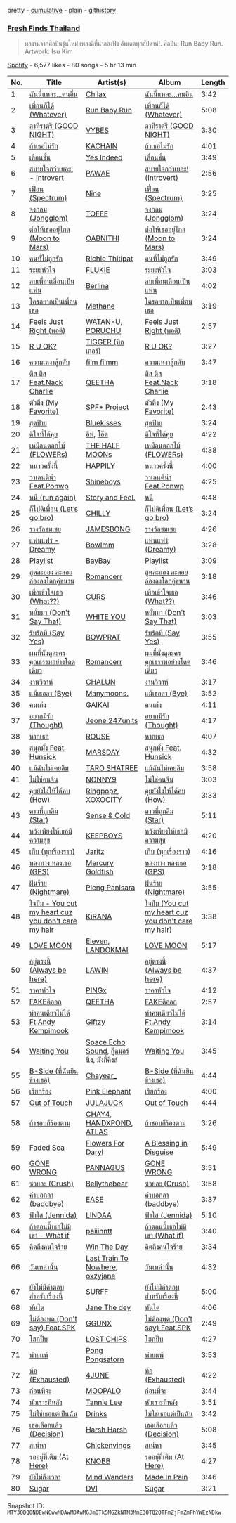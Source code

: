 pretty - [cumulative](/playlists/cumulative/37i9dQZF1DWSLboKmA6wlS.md) - [plain](/playlists/plain/37i9dQZF1DWSLboKmA6wlS) - [githistory](https://github.githistory.xyz/mackorone/spotify-playlist-archive/blob/main/playlists/plain/37i9dQZF1DWSLboKmA6wlS)

### [Fresh Finds Thailand](https://open.spotify.com/playlist/37i9dQZF1DWSLboKmA6wlS)

> ผลงานจากศิลปินรุ่นใหม่ เพลงดีที่น่าลองฟัง อัพเดตทุกสัปดาห์!\. ศิลปิน: Run Baby Run\. Artwork: Isu Kim

[Spotify](https://open.spotify.com/user/spotify) - 6,577 likes - 80 songs - 5 hr 13 min

| No. | Title | Artist(s) | Album | Length |
|---|---|---|---|---|
| 1 | [ฉันนี่แหละ...คนอื่น](https://open.spotify.com/track/1i4sHHgpXJICCcG8rmZVi2) | [Chilax](https://open.spotify.com/artist/347hkhpQtvkWFkspEmFQOE) | [ฉันนี่แหละ...คนอื่น](https://open.spotify.com/album/1JvcG0ZNdFlVFGyfIs704h) | 3:42 |
| 2 | [เพื่อนก็ได้ \(Whatever\)](https://open.spotify.com/track/34p8tRSG5ydLyrQILyXnx8) | [Run Baby Run](https://open.spotify.com/artist/57XiaKTRQmtrzWwcL9uQ1z) | [เพื่อนก็ได้ \(Whatever\)](https://open.spotify.com/album/34uy8BfWpUb1nNoRJYcFFt) | 5:08 |
| 3 | [ลาทีราตรี \(GOOD NIGHT\)](https://open.spotify.com/track/3wDu41K0k699QCwJMokF6t) | [VYBES](https://open.spotify.com/artist/1QHlIhz1mXYD2KWRsdrnXI) | [ลาทีราตรี \(GOOD NIGHT\)](https://open.spotify.com/album/3xGgWF5AFngf6CzCtTbRxx) | 3:30 |
| 4 | [ถ้าเธอไม่รัก](https://open.spotify.com/track/3Gz1q4HGgmLOD6rWYryBKp) | [KACHAIN](https://open.spotify.com/artist/4VuHECkJ4Ul7OGc7b1eYKu) | [ถ้าเธอไม่รัก](https://open.spotify.com/album/0AHF8QitCgeE73LjOekffz) | 4:01 |
| 5 | [เลื่อนชั้น](https://open.spotify.com/track/2YTFJXAknO23Q2PfWx6Js7) | [Yes Indeed](https://open.spotify.com/artist/53LIIJFYjMhsfG0AM4Q8Dx) | [เลื่อนชั้น](https://open.spotify.com/album/10DmBTP6XZ0IwCU2LKG8xz) | 3:49 |
| 6 | [สบายใจกว่าเยอะ! \- Introvert](https://open.spotify.com/track/46iZLoftB08hY1DXBsAa3e) | [PAWAE](https://open.spotify.com/artist/0phCZmKiRPoDuLUBL7SaSZ) | [สบายใจกว่าเยอะ! \(Introvert\)](https://open.spotify.com/album/2W5ZOff2n0b2t57ajeABlB) | 2:56 |
| 7 | [เฟื่อน \(Spectrum\)](https://open.spotify.com/track/2KUjzr5waaefeog3hfMjSh) | [Nine](https://open.spotify.com/artist/49UULaSQTVE7oWxxhh90RK) | [เฟื่อน \(Spectrum\)](https://open.spotify.com/album/2nDDvbmOU1MOBUbJbMbwQ8) | 3:25 |
| 8 | [จงกลม \(Jongglom\)](https://open.spotify.com/track/08NR0qlrc2rjGmP60oS4vL) | [TOFFE](https://open.spotify.com/artist/2seAV47mn1Z0NnjI78vLPn) | [จงกลม \(Jongglom\)](https://open.spotify.com/album/5hsy4WQbZTWW0V47kFuXex) | 3:24 |
| 9 | [ต่อให้เธออยู่ไกล \(Moon to Mars\)](https://open.spotify.com/track/5GFLKQNrG9WULCp3AxDXyo) | [OABNITHI](https://open.spotify.com/artist/0POiRdWHPEPL1bhVAyLpAv) | [ต่อให้เธออยู่ไกล \(Moon to Mars\)](https://open.spotify.com/album/6xglF99e8jnj5hfzpV2IQW) | 3:24 |
| 10 | [คนที่ไม่ถูกรัก](https://open.spotify.com/track/0C9EuTp12kd9J3ydmUou0V) | [Richie Thitipat](https://open.spotify.com/artist/1QkqNYziSERzd2NPJF3gXu) | [คนที่ไม่ถูกรัก](https://open.spotify.com/album/0Epd5MfyrYRsQYlPhqx0tA) | 3:49 |
| 11 | [ระยะหัวใจ](https://open.spotify.com/track/1ZvxQC3jxMuceMdoFo0Cor) | [FLUKIE](https://open.spotify.com/artist/3dR2IRGHNpZ5CBbxOQN03t) | [ระยะหัวใจ](https://open.spotify.com/album/2QfNggOnaDCmeUgF2dKCYX) | 3:03 |
| 12 | [ลบเพื่อนเลื่อนเป็นแฟน](https://open.spotify.com/track/5GTN9Hnks6MLlmfG8Ka5bK) | [Berlina](https://open.spotify.com/artist/376PbnGlnfi3iLndY3zVwk) | [ลบเพื่อนเลื่อนเป็นแฟน](https://open.spotify.com/album/3lqRQzYEh25MU8wD4fLWNa) | 4:02 |
| 13 | [ใครอยากเป็นเพื่อนเธอ](https://open.spotify.com/track/6RW470VEATCjPjtP5SY6AZ) | [Methane](https://open.spotify.com/artist/6kNXwB8eVNq6jPJGTi0Vk7) | [ใครอยากเป็นเพื่อนเธอ](https://open.spotify.com/album/5jCeRg1fpIhfo12exZG8mi) | 3:19 |
| 14 | [Feels Just Right \(พอดี\)](https://open.spotify.com/track/2CP4FkRKdyngAVVdDfhzWN) | [WATAN\-U](https://open.spotify.com/artist/50uEFKn0N4sbHWzwssHpiG), [PORUCHU](https://open.spotify.com/artist/6G4cbqPMK4wS226NqxoqXy) | [Feels Just Right \(พอดี\)](https://open.spotify.com/album/76dv28vSOeUXxiIgSuwJjK) | 2:57 |
| 15 | [R U OK?](https://open.spotify.com/track/6pskBGYOeLLQBOA7B7C9ij) | [TIGGER \(ทิกเกอร์\)](https://open.spotify.com/artist/2DKX2U91UfBZyzVtlwZWdF) | [R U OK?](https://open.spotify.com/album/4Zkf8cfL2yoewuMfwoXk95) | 3:27 |
| 16 | [ความเหงาสู้กลับ](https://open.spotify.com/track/4GSDnDFs3P1ljuAEwPOfM8) | [film filmm](https://open.spotify.com/artist/0JYZ0BujwAsKlPHJ3UuzcS) | [ความเหงาสู้กลับ](https://open.spotify.com/album/2UJtHz2Y32qLG27HfwJp8N) | 3:47 |
| 17 | [ติส ติส Feat.Nack Charlie](https://open.spotify.com/track/4JuxcibqehyAxPckpv5KlW) | [QEETHA](https://open.spotify.com/artist/3l0GAlP5fa1GLyjq7JhexM) | [ติส ติส Feat.Nack Charlie](https://open.spotify.com/album/5FsWaYRDl2M5y9TW9n3QI5) | 3:18 |
| 18 | [ตัวตึง \(My Favorite\)](https://open.spotify.com/track/7GIb9YeokMSIlLNmQh2SMA) | [SPF+ Project](https://open.spotify.com/artist/7CPo3ebrKrDw5aMjap6St5) | [ตัวตึง \(My Favorite\)](https://open.spotify.com/album/569mrFgUfs5f3317MDxDYn) | 2:43 |
| 19 | [สุดป้าย](https://open.spotify.com/track/0GjDEyotQv1f1BgDsF89al) | [Bluekisses](https://open.spotify.com/artist/4hM10YD1aBj4LYwa2ZqMfb) | [สุดป้าย](https://open.spotify.com/album/2YVACjfmOLAezsTL7MbyhW) | 3:24 |
| 20 | [ดีใจที่ได้คุย](https://open.spotify.com/track/438L6SP5zlAX17a5AQ86WE) | [อีฟ](https://open.spotify.com/artist/1tcOs2LM0omkroubsIzJre), [โอ๊ต](https://open.spotify.com/artist/2yRzvliaGfjXoQD7WCDZFP) | [ดีใจที่ได้คุย](https://open.spotify.com/album/3YNfhtWksP8XubcANswdYj) | 4:22 |
| 21 | [เหมือนดอกไม้ \(FLOWERs\)](https://open.spotify.com/track/16uNOkHVhWrjFeq9PbhW6h) | [THE HALF MOONs](https://open.spotify.com/artist/2eR1B1z491xHFXpw5hN4tx) | [เหมือนดอกไม้ \(FLOWERs\)](https://open.spotify.com/album/2YeTElo6yu5x1LWsUpSVfr) | 4:38 |
| 22 | [หนาวครั้งนี้](https://open.spotify.com/track/13qg4dZA2ACdmkY1wNrpZb) | [HAPPILY](https://open.spotify.com/artist/3pwR3hHGD2dpXPZrtewhRD) | [หนาวครั้งนี้](https://open.spotify.com/album/52M5R1xNiWynp4lFVsDYNE) | 4:00 |
| 23 | [วาเลนติน่า Feat.Ponwp](https://open.spotify.com/track/7aliPycl3C0XT5DVjimE1G) | [Shineboys](https://open.spotify.com/artist/6uwaUeUGXUp0l3oxEoto1K) | [วาเลนติน่า Feat.Ponwp](https://open.spotify.com/album/10ZQvHhSbsxHH75FAZAOH8) | 4:25 |
| 24 | [หนี \(run again\)](https://open.spotify.com/track/13GHCppwVLxFsNZKu0bcjh) | [Story and Feel.](https://open.spotify.com/artist/3LhfrnpxivRln0UZrwptBe) | [หนี](https://open.spotify.com/album/1EwGe8ID4l7iEG95HPwCCG) | 4:48 |
| 25 | [ก็ไปดิเพื่อน \(Let’s go bro\)](https://open.spotify.com/track/0hoCaDu3aHF1YrnHGAPln5) | [CHILLY](https://open.spotify.com/artist/2h0AG75wO4FgXz3SGXCCxd) | [ก็ไปดิเพื่อน \(Let’s go bro\)](https://open.spotify.com/album/28JQFQFIGO5lZctYMJJB0F) | 3:24 |
| 26 | [รางวัลชมเชย](https://open.spotify.com/track/59YW2dhnZa6AVm7fzYnnIe) | [JAME$BONG](https://open.spotify.com/artist/3bIyKfeX5BwKxFkCFNIR0H) | [รางวัลชมเชย](https://open.spotify.com/album/6SAIZ7lwmLMtcOzNPbqnpM) | 4:26 |
| 27 | [แฟนแฟร์ \- Dreamy](https://open.spotify.com/track/5SI3nhdadhXRWdPJ3S120A) | [BowImm](https://open.spotify.com/artist/7aISVZ8grtQxn3MQjCq3E0) | [แฟนแฟร์ \(Dreamy\)](https://open.spotify.com/album/2cc5Ogu87ymW5Dny1kSnyr) | 3:28 |
| 28 | [Playlist](https://open.spotify.com/track/1DpBDYkMv4j0OiIRW7IJw6) | [BayBay](https://open.spotify.com/artist/4oYIejeOPxlCqVAbAGyUwp) | [Playlist](https://open.spotify.com/album/50Gl37ByUMJzsoIIYyoXzi) | 3:09 |
| 29 | [สูดละออง ละลอยล่องลงโลกคู่ขนาน](https://open.spotify.com/track/3k4AlNJUJt4w3DIIpmwqUh) | [Romancerr](https://open.spotify.com/artist/5koh7W7IuiYkpgUt3Zz19X) | [สูดละออง ละลอยล่องลงโลกคู่ขนาน](https://open.spotify.com/album/3roIukEj72ANr9tS6RAh76) | 3:18 |
| 30 | [เพื่อเข้าใจเธอ \(What??\)](https://open.spotify.com/track/2j8xB5E2j1FWZYCVNKFpcD) | [CURS](https://open.spotify.com/artist/6Io9kkkF2CDodp2FoQmGtV) | [เพื่อเข้าใจเธอ \(What??\)](https://open.spotify.com/album/77LSmpw3b53sOVR6cH9Kai) | 3:46 |
| 31 | [หยั่มมา \(Don't Say That\)](https://open.spotify.com/track/6gmbdZ40YpTh1U2n87TEox) | [WHITE YOU](https://open.spotify.com/artist/1KWSY214mKKcRu5Am6TYgc) | [หยั่มมา \(Don't Say That\)](https://open.spotify.com/album/40GJ1AETsEaRMI47wOOSiv) | 3:03 |
| 32 | [รับรักที \(Say Yes\)](https://open.spotify.com/track/53yviWwlIJIEPUdArJnk5G) | [BOWPRAT](https://open.spotify.com/artist/40Yyk6kXQ8WtJ3RFp7qDaB) | [รับรักที \(Say Yes\)](https://open.spotify.com/album/4Axr0kZYMIdXwMqkoLFQw6) | 3:55 |
| 33 | [ผมที่นั่งดูละครคุณธรรมอย่างโดดเดี่ยว](https://open.spotify.com/track/1aVYnfieK0AUohY1hKAs37) | [Romancerr](https://open.spotify.com/artist/5koh7W7IuiYkpgUt3Zz19X) | [ผมที่นั่งดูละครคุณธรรมอย่างโดดเดี่ยว](https://open.spotify.com/album/5w9h5X3g8khfl6NiKR6Ejx) | 3:46 |
| 34 | [งานวิวาห์](https://open.spotify.com/track/1jBPCgoomRtQAFkNNup84q) | [CHALUN](https://open.spotify.com/artist/3R3z4GdVkA1pGRoTAlLZGv) | [งานวิวาห์](https://open.spotify.com/album/1Y9e4Pk4GEK1aDUmBaeplJ) | 3:17 |
| 35 | [แม้เธอลา \(Bye\)](https://open.spotify.com/track/75zNQT6PktcRtkiV7Bgrdo) | [Manymoons.](https://open.spotify.com/artist/0JHNb1uiJSV4iY5KnE55Gx) | [แม้เธอลา \(Bye\)](https://open.spotify.com/album/5smkcMoVOpm3YI3zl04mxy) | 3:52 |
| 36 | [คนเก่ง](https://open.spotify.com/track/1st1g6SUQ0iy8TPFhI0Ibk) | [GAIKAI](https://open.spotify.com/artist/2tjF5O9fXbcqYq8O1lIVti) | [คนเก่ง](https://open.spotify.com/album/7w0Ey9uDSG6Z5rY7SoS4ff) | 4:11 |
| 37 | [อยากมีรัก \(Thought\)](https://open.spotify.com/track/1gXEQGmm0FIRkFjrP0mCkU) | [Jeone 247units](https://open.spotify.com/artist/6Ru9bnkSQ3Xsk5tuaNStFa) | [อยากมีรัก \(Thought\)](https://open.spotify.com/album/2AZz5fJ2WOM6qi1FkgWJTJ) | 4:17 |
| 38 | [หากเธอ](https://open.spotify.com/track/4zIm1TDhKS54O6omMy5yNm) | [ROUSE](https://open.spotify.com/artist/42wCcg6q3NRhi0vQQ7JvNB) | [หากเธอ](https://open.spotify.com/album/20lt1uivK4ZprSS60vi3L2) | 4:07 |
| 39 | [สนุกมั้ง Feat\. Hunsick](https://open.spotify.com/track/6BFVnaou94csWtlCJwkjgL) | [MARSDAY](https://open.spotify.com/artist/60bENyxfaImSaYj0lbneB8) | [สนุกมั้ง Feat\. Hunsick](https://open.spotify.com/album/5e99Y8pcy98SMEzSGpExum) | 4:32 |
| 40 | [แม้ฉันไม่เคยลืม](https://open.spotify.com/track/6QHWDycOoCH3Ih9YOrJFns) | [TARO SHATREE](https://open.spotify.com/artist/7Fp8E0v6sJCSw9V3ziQUOr) | [แม้ฉันไม่เคยลืม](https://open.spotify.com/album/1xwAGCJDO3T3VxhP5DTgUs) | 3:58 |
| 41 | [ไม่ใช่คนจีน](https://open.spotify.com/track/0ozpnuvi3kAle9vZHRwvs8) | [NONNY9](https://open.spotify.com/artist/3iOF8kiG0peRzcvbFSa9xS) | [ไม่ใช่คนจีน](https://open.spotify.com/album/1TofX5caKbOiDn6DRl57Rp) | 3:03 |
| 42 | [คุยยังไงให้ได้คบ \(How\)](https://open.spotify.com/track/0ROsgrhnWlVcGH9zeINTGl) | [Ringpopz](https://open.spotify.com/artist/2g449arVg1wdNHOEsiYXgu), [XOXOCITY](https://open.spotify.com/artist/3In1Ccph5NjAhwbP4MngDB) | [คุยยังไงให้ได้คบ \(How\)](https://open.spotify.com/album/6zqys85JygHFZ6hJZw7xHF) | 3:33 |
| 43 | [ดาวที่ถูกลืม \(Star\)](https://open.spotify.com/track/6urPFv9cHS42eQQE8cigir) | [Sense & Cold](https://open.spotify.com/artist/7x25mmHajFFYu7kA8sVVPw) | [ดาวที่ถูกลืม \(Star\)](https://open.spotify.com/album/0Bhn9CuFbXMSVMayuyGNeC) | 5:11 |
| 44 | [หวังเพียงให้เธอมีความสุข](https://open.spotify.com/track/4rTECLv026tlUTMOhpkxef) | [KEEPBOYS](https://open.spotify.com/artist/3ewGk2veXsWFB4d5x5KXLx) | [หวังเพียงให้เธอมีความสุข](https://open.spotify.com/album/4vUY4UIKYP72YiBzoyVxy9) | 4:20 |
| 45 | [เก็บ \(ทุกเรื่องราว\)](https://open.spotify.com/track/6x5BISLNd78GPfbZ2oVYKU) | [Jaritz](https://open.spotify.com/artist/7J6zOmFJEqGPTX7b0s0Pqj) | [เก็บ \(ทุกเรื่องราว\)](https://open.spotify.com/album/3kXCfnPkx41Lim1W5BcMf6) | 4:16 |
| 46 | [หลงทาง หลงเธอ \(GPS\)](https://open.spotify.com/track/74mqhosbt8tZN9XEanFLNf) | [Mercury Goldfish](https://open.spotify.com/artist/4Bx6XuumXiSdxSbeMGMGVb) | [หลงทาง หลงเธอ \(GPS\)](https://open.spotify.com/album/5HjaDldFtdoBOjTQFuzakS) | 3:18 |
| 47 | [ฝันร้าย \(Nightmare\)](https://open.spotify.com/track/5DnhH2JCCCajA2TIGA6mjK) | [Pleng Panisara](https://open.spotify.com/artist/6D2uyheaWIGxPsdhMe35GQ) | [ฝันร้าย \(Nightmare\)](https://open.spotify.com/album/0lnjp5dqMJmLSjvrImzCcU) | 3:55 |
| 48 | [ใจป๋ม \- You cut my heart cuz you don't care my hair](https://open.spotify.com/track/0SwPGg24r6JbBIMJuJI66s) | [KiRANA](https://open.spotify.com/artist/06EAeUIbwthjzCwW1MRJTC) | [ใจป๋ม \(You cut my heart cuz you don't care my hair\)](https://open.spotify.com/album/3JouJ5dqQEbzJH7pQ4Iffj) | 3:38 |
| 49 | [LOVE MOON](https://open.spotify.com/track/0Y2D34P0QF10fbTGXwMuhk) | [Eleven](https://open.spotify.com/artist/2CdDqxKkNoPOVaipDo9rBN), [LANDOKMAI](https://open.spotify.com/artist/4k22J4XE3nfRlv4IH7D5Vt) | [LOVE MOON](https://open.spotify.com/album/5B8T9j2CIm64IWNq13qB3Y) | 5:17 |
| 50 | [อยู่ตรงนี้ \(Always be here\)](https://open.spotify.com/track/1hEirNLtSliAdJXLP8pCMr) | [LAWIN](https://open.spotify.com/artist/7318YHEWepdZPdL6hM314z) | [อยู่ตรงนี้ \(Always be here\)](https://open.spotify.com/album/4NqRIitDtRj5M4Bx41wGPz) | 4:37 |
| 51 | [ราคาหัวใจ](https://open.spotify.com/track/15tO7fohrB5OT09Fi4p0Io) | [PINGx](https://open.spotify.com/artist/5JJCTw2FWdwpSdHTIMYjnh) | [ราคาหัวใจ](https://open.spotify.com/album/2hkdCpnA5z0mkYvEfgUeaE) | 4:12 |
| 52 | [FAKEดีออก](https://open.spotify.com/track/4jUwGi2gIlWiqNabjzwRPI) | [QEETHA](https://open.spotify.com/artist/3l0GAlP5fa1GLyjq7JhexM) | [FAKEดีออก](https://open.spotify.com/album/287P1Dsb5SBKiNa86hcDYA) | 2:57 |
| 53 | [ทำคนเดียวไม่ได้ Ft.Andy Kempimook](https://open.spotify.com/track/2LAdtFiKmuMWAxd3r65uL1) | [Giftzy](https://open.spotify.com/artist/7gdo74kT98y0H6FqS1d4Vd) | [ทำคนเดียวไม่ได้ Ft.Andy Kempimook](https://open.spotify.com/album/3W3wV1rkXdYLQDsCZSpv34) | 3:14 |
| 54 | [Waiting You](https://open.spotify.com/track/1QuqE6IRxeMvpASThdSJvA) | [Space Echo Sound](https://open.spotify.com/artist/1CIiwecIC1fdPzpWdhg3Ft), [กู๊ดมอร์นิ่ง](https://open.spotify.com/artist/44OUH0Knt026pYX9BwYR99), [มังกี้คิงส์](https://open.spotify.com/artist/1foW4EZulWoVEZutkjn4g8) | [Waiting You](https://open.spotify.com/album/66Qi7J5cXOtHnXObBiK5ZE) | 3:45 |
| 55 | [B\-Side \(ที่ฉันยืนข้างเธอ\)](https://open.spotify.com/track/52PQehOOWXhrcqxg6J2rtY) | [Chayear\_](https://open.spotify.com/artist/0NmWZA7L4gL4D78JopQCIK) | [B\-Side \(ที่ฉันยืนข้างเธอ\)](https://open.spotify.com/album/1QYfdpKVMPkKgU1jXGnOGg) | 4:44 |
| 56 | [เรียกร้อง](https://open.spotify.com/track/3qNFQELyzziEtCfnf35IuD) | [Pink Elephant](https://open.spotify.com/artist/4l0ULo78Pqokd8RW4zAKOc) | [เรียกร้อง](https://open.spotify.com/album/18aYP1FjuE6qbCSfAOw6N8) | 4:00 |
| 57 | [Out of Touch](https://open.spotify.com/track/1A3oSFobVzAfT11rk4RfJw) | [JULAJUCK](https://open.spotify.com/artist/6iKRVjDDnnab0BxXDP4nXS) | [Out of Touch](https://open.spotify.com/album/1iSHX8RxPTS68EbWv3CiLW) | 4:44 |
| 58 | [ถ้าชอบก็ร้องตาม](https://open.spotify.com/track/5PHP3g2kfurOVGapW4Tt0D) | [CHAY4](https://open.spotify.com/artist/3JxK4TIcF2pvnWVdnGdfwS), [HANDXPOND](https://open.spotify.com/artist/2bJfb4a8KZyW3aHzeA1kOq), [ATLAS](https://open.spotify.com/artist/17070hNYFb4EIIS2X9IUby) | [ถ้าชอบก็ร้องตาม](https://open.spotify.com/album/1pnxBnlCXsgcDMQn0UBlIX) | 3:26 |
| 59 | [Faded Sea](https://open.spotify.com/track/5a396MJKuZFba9U060Svpl) | [Flowers For Daryl](https://open.spotify.com/artist/7juHNCQiSAGwJNbvDch2FM) | [A Blessing in Disguise](https://open.spotify.com/album/4MoBa53HXIiSSZqJcfhv7s) | 5:49 |
| 60 | [GONE WRONG](https://open.spotify.com/track/0fMUKWa2f8k08C63fvgTS0) | [PANNAGUS](https://open.spotify.com/artist/3hKi4HjosQk2QDyG3VF5CG) | [GONE WRONG](https://open.spotify.com/album/31ipuIIvVmKmatUi1toIPc) | 3:51 |
| 61 | [ซวยละ \(Crush\)](https://open.spotify.com/track/4nUaBQNqrNhjYQIUd6zMLb) | [Bellythebear](https://open.spotify.com/artist/2B3Hs8KIU4FqMYrHOWL7wh) | [ซวยละ \(Crush\)](https://open.spotify.com/album/4xOvmgNp0t7v52sPymu3RJ) | 3:58 |
| 62 | [คำบอกลา \(baddbye\)](https://open.spotify.com/track/0ZGUDAzJCMJP2xP3B5pSzk) | [EASE](https://open.spotify.com/artist/7hmZ7pAsAffoBjN5ynQIJ4) | [คำบอกลา \(baddbye\)](https://open.spotify.com/album/7jsZ4SOkKCvy0s2QUesk1H) | 3:37 |
| 63 | [ฟ้าใส \(Jennida\)](https://open.spotify.com/track/2pQTjsZP8mqLCAurVq63Gy) | [LINDAA](https://open.spotify.com/artist/3RayrLRFoZOhBVRZrX15cf) | [ฟ้าใส \(Jennida\)](https://open.spotify.com/album/4ujeZo8LeoPv0drboVK3nA) | 5:10 |
| 64 | [ถ้าตอนนี้เธอไม่มีเขา \- What if](https://open.spotify.com/track/7s2Otjo0PbeY7SmAU3DTCp) | [paiiinntt](https://open.spotify.com/artist/5szfzkgDhJrqaW6Y0TDA8E) | [ถ้าตอนนี้เธอไม่มีเขา \(What if\)](https://open.spotify.com/album/5xTjq9HnuSmKabT4dWKxRu) | 3:40 |
| 65 | [คิดถึงคนใจร้าย](https://open.spotify.com/track/4rsltJODmNl0YiYANrMG5p) | [Win The Day](https://open.spotify.com/artist/1P8kAXSID3blDJ1VimiovX) | [คิดถึงคนใจร้าย](https://open.spotify.com/album/73jqfU1dxpD6tz4qi1zq2P) | 3:34 |
| 66 | [วันเหล่านั้น](https://open.spotify.com/track/1oJScEE5hR6prQLTOlFF5T) | [Last Train To Nowhere](https://open.spotify.com/artist/3I7F9xUQsTQH0zkg3ImuHy), [oxzyjane](https://open.spotify.com/artist/74SchVYQbtvApLlgPSx9Ec) | [วันเหล่านั้น](https://open.spotify.com/album/5egjQkpWIjGh8h9RxXZXbZ) | 4:32 |
| 67 | [ยังไม่มีคำตอบสำหรับเรื่องนี้](https://open.spotify.com/track/5GpbZoZk0MgkyBFEClIISi) | [SURFF](https://open.spotify.com/artist/0LJ6cw64d0z2B5oHIlaAt2) | [ยังไม่มีคำตอบสำหรับเรื่องนี้](https://open.spotify.com/album/4Bx677XmLQcn4B67GakgWI) | 5:00 |
| 68 | [ทันใด](https://open.spotify.com/track/37FJIBtJXvcQFnESI3fbfZ) | [Jane The dey](https://open.spotify.com/artist/5qI7KvzliY9KKTWzsTBf0a) | [ทันใด](https://open.spotify.com/album/6R51l11WGYgcTRVuUzoamu) | 4:06 |
| 69 | [ไม่ต้องพูด \(Don't say\) Feat.SPK](https://open.spotify.com/track/10bVaUZqGJnyvXjzLtCLwP) | [GGUNX](https://open.spotify.com/artist/5AJH1Ibit5jFo5gf9Ebgep) | [ไม่ต้องพูด \(Don't say\) Feat.SPK](https://open.spotify.com/album/5O5Juyf1qT2Suh2DzDmIx1) | 2:49 |
| 70 | [โฮกปี๊บ](https://open.spotify.com/track/11XGRK0hUhOSgp1A5rrPuk) | [LOST CHIPS](https://open.spotify.com/artist/3OtnIU9UGggkQMmbvnZoo9) | [โฮกปี๊บ](https://open.spotify.com/album/7pwOg2SRX9ZwVbfdZcBYOc) | 4:27 |
| 71 | [พ่ายเเพ้](https://open.spotify.com/track/2z0AXKhAWcXt09dJPYolDG) | [Pong Pongsatorn](https://open.spotify.com/artist/4UurKu5leJ9UfjtAmWLXzf) | [พ่ายเเพ้](https://open.spotify.com/album/5sT6Tqhh5h4NHWTKwpxorh) | 3:53 |
| 72 | [ท้อ \(Exhausted\)](https://open.spotify.com/track/2hsBxsI9VeRwTGnU1GFdF5) | [4JUNE](https://open.spotify.com/artist/2XpTZ7Uw6d7G8gGxZfCb3Q) | [ท้อ \(Exhausted\)](https://open.spotify.com/album/2xrILgoDq2130SQo2LCDgO) | 4:22 |
| 73 | [ก่อนที่จะ](https://open.spotify.com/track/3JkG9Hi05N30SGIZVxsxCZ) | [MOOPALO](https://open.spotify.com/artist/1yGjzOkLkeAwOA5NTd7Wy8) | [ก่อนที่จะ](https://open.spotify.com/album/2adQpGCqLxPB2hsYUQwN8W) | 3:44 |
| 74 | [หัวเราะทีหลัง](https://open.spotify.com/track/4HcgKxA9BxDyfBQykodJNz) | [Tannie Lee](https://open.spotify.com/artist/5e9PLd7UObtGL5oTYpsmTF) | [หัวเราะทีหลัง](https://open.spotify.com/album/3iKDMr4isOvwxs9t7HEvB0) | 3:51 |
| 75 | [ไม่ใช่เธอแต่เป็นฉัน](https://open.spotify.com/track/3Yq1v6faWmFVtLocAYW3GQ) | [Drinks](https://open.spotify.com/artist/3Cbq6sTYOkHuM3Q4Jg2UFW) | [ไม่ใช่เธอแต่เป็นฉัน](https://open.spotify.com/album/7pnnMlLmudXSbLZg4aa3AP) | 3:42 |
| 76 | [เธอเลือกแล้ว \(Decision\)](https://open.spotify.com/track/7Cdx0wBHzdD4YnyaH9jCwH) | [Harsh Harsh](https://open.spotify.com/artist/0BUPaehv6spYO1vWwc6Sp6) | [เธอเลือกแล้ว \(Decision\)](https://open.spotify.com/album/1E4GPgDgNIT6FheVugD7NA) | 5:08 |
| 77 | [สเน่หา](https://open.spotify.com/track/0bzWhICnJukZvoYDz0jrQD) | [Chickenvings](https://open.spotify.com/artist/26dqOQZXlY3zaWC2MXPjAp) | [สเน่หา](https://open.spotify.com/album/0n2VSDq45M4D1uv7iVLDDw) | 3:45 |
| 78 | [รออยู่ที่เดิม \(At Here\)](https://open.spotify.com/track/3YY5RHSGRe0sE4V04OucVb) | [KNOBB](https://open.spotify.com/artist/7DSiDEjAXYQFeLBftLsEvR) | [รออยู่ที่เดิม \(At Here\)](https://open.spotify.com/album/1NsfCxbUIqfbNCoiZRcAJB) | 4:27 |
| 79 | [ยังไม่ถึงเวลา](https://open.spotify.com/track/67C2acgba4tO6GcrFM56R3) | [Mind Wanders](https://open.spotify.com/artist/2caCqkp7F61EI7Fsjztlt6) | [Made In Pain](https://open.spotify.com/album/0hE8dp0XHnH2j1glkaq12x) | 3:46 |
| 80 | [Sugar](https://open.spotify.com/track/2KmI7WNZSwdCvED5YQGFOP) | [DVI](https://open.spotify.com/artist/5MDug90VBdUSLULq3hBU4X) | [Sugar](https://open.spotify.com/album/55TxK1Pst6fFWplVbRKuTQ) | 3:21 |

Snapshot ID: `MTY3ODQ0NDEwNCwwMDAwMDAwMGJmOTk5MGZkNTM3MmE3OTQ2OTFmZjFmZmFhYWEzNDkw`
